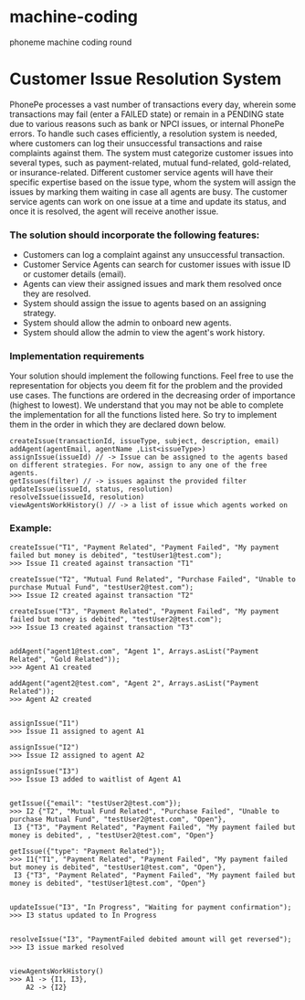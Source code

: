 # machine-coding
phoneme machine coding round


# Customer Issue Resolution System

PhonePe processes a vast number of transactions every day, wherein some transactions may fail (enter a FAILED state) or remain in a PENDING state due to various reasons such as bank or NPCI issues, or internal PhonePe errors. To handle such cases efficiently, a resolution system is needed, where customers can log their unsuccessful transactions and raise complaints against them.
The system must categorize customer issues into several types, such as payment-related, mutual fund-related, gold-related, or insurance-related. Different customer service agents will have their specific expertise based on the issue type, whom the system will assign the issues by marking them waiting in case all agents are busy.
The customer service agents can work on one issue at a time and update its status, and once it is resolved, the agent will receive another issue.

### The solution should incorporate the following features:

- Customers can log a complaint against any unsuccessful transaction.
- Customer Service Agents can search for customer issues with issue ID or customer details (email).
- Agents can view their assigned issues and mark them resolved once they are resolved.
- System should assign the issue to agents based on an assigning strategy.
- System should allow the admin to onboard new agents.
- System should allow the admin to view the agent's work history.

### Implementation requirements 

Your solution should implement the following functions. Feel free to use the representation for objects you deem fit for the problem and the provided use cases. The functions are ordered in the decreasing order of importance (highest to lowest). We understand that you may not be able to complete the implementation for all the functions listed here. So try to implement them in the order in which they are declared down below.

```
createIssue(transactionId, issueType, subject, description, email)
addAgent(agentEmail, agentName ,List<issueType>)
assignIssue(issueId) // -> Issue can be assigned to the agents based on different strategies. For now, assign to any one of the free agents.
getIssues(filter) // -> issues against the provided filter
updateIssue(issueId, status, resolution)
resolveIssue(issueId, resolution)
viewAgentsWorkHistory() // -> a list of issue which agents worked on
```

### Example:

```
createIssue("T1", "Payment Related", "Payment Failed", "My payment failed but money is debited", "testUser1@test.com");
>>> Issue I1 created against transaction "T1"

createIssue("T2", "Mutual Fund Related", "Purchase Failed", "Unable to purchase Mutual Fund", "testUser2@test.com");
>>> Issue I2 created against transaction "T2"

createIssue("T3", "Payment Related", "Payment Failed", "My payment failed but money is debited", "testUser2@test.com");
>>> Issue I3 created against transaction "T3"


addAgent("agent1@test.com", "Agent 1", Arrays.asList("Payment Related", "Gold Related"));
>>> Agent A1 created

addAgent("agent2@test.com", "Agent 2", Arrays.asList("Payment Related"));
>>> Agent A2 created


assignIssue("I1")
>>> Issue I1 assigned to agent A1

assignIssue("I2")
>>> Issue I2 assigned to agent A2

assignIssue("I3")
>>> Issue I3 added to waitlist of Agent A1


getIssue({"email": "testUser2@test.com"});
>>> I2 {"T2", "Mutual Fund Related", "Purchase Failed", "Unable to purchase Mutual Fund", "testUser2@test.com", "Open"},
 I3 {"T3", "Payment Related", "Payment Failed", "My payment failed but money is debited", , "testUser2@test.com", "Open"}

getIssue({"type": "Payment Related"});
>>> I1{"T1", "Payment Related", "Payment Failed", "My payment failed but money is debited", "testUser1@test.com", "Open"},
 I3 {"T3", "Payment Related", "Payment Failed", "My payment failed but money is debited", "testUser1@test.com", "Open"}


updateIssue("I3", "In Progress", "Waiting for payment confirmation");
>>> I3 status updated to In Progress


resolveIssue("I3", "PaymentFailed debited amount will get reversed");
>>> I3 issue marked resolved


viewAgentsWorkHistory()
>>> A1 -> {I1, I3}, 
    A2 -> {I2}
```
